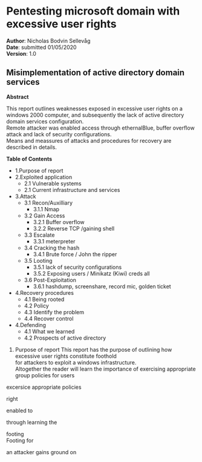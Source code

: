 Pentesting microsoft domain with excessive user rights
======================================================

**Author**: Nicholas Bodvin Sellevåg  
**Date**: submitted 01/05/2020  
**Version**: 1.0  






Misimplementation of active directory domain services
-------------------------------------------------------------------
**Abstract**  

This report outlines weaknesses exposed in excessive user rights on a windows 2000 computer, and subsequently the lack of active directory domain services configuration.  
Remote attacker was enabled access through ethernalBlue, buffer overflow attack and lack of security configurations.  
Means and meassures of attacks and procedures for recovery are described in details.   



**Table of Contents**  
* 1.Purpose of report  
* 2.Exploited application  
  * 2.1 Vulnerable systems
  * 2.1 Current infrastructure and services
* 3.Attack  
  * 3.1 Recon/Auxilliary  
    * 3.1.1 Nmap
  * 3.2 Gain Access  
    * 3.2.1 Buffer overflow
    * 3.2.2 Reverse TCP /gaining shell
  * 3.3 Escalate  
    * 3.3.1 meterpreter
  * 3.4 Cracking the hash  
    * 3.4.1 Brute force / John the ripper
  * 3.5 Looting  
    * 3.5.1 lack of security configurations
    * 3.5.2 Exposing users / Minikatz (Kiwi) creds all
  * 3.6 Post-Exploitation  
    * 3.6.1 hashdump, screenshare, record mic, golden ticket
* 4.Recovery procedures
  * 4.1 Being rooted
  * 4.2 Policy
  * 4.3 Identify the problem
  * 4.4 Recover control
* 4.Defending 
  * 4.1 What we learned
  * 4.2 Prospects of active directory
  
  
1. Purpose of report
This report has the purpose of outlining how excessive user rights constitute foothold    
for attackers to exploit a windows infrastructure.  
Altogether the reader will learn the importance of exercising appropriate group policies for users

excersice appropriate policies 

right 

enabled to 

through learning the


footing  
Footing for 

an attacker gains ground on 
